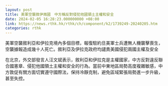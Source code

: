 ```yaml
---
layout: post
title: 美軍空襲敘伊兩國　中方稱反對侵犯他國領土主權和安全
date: 2024-02-05 16:28:23.000000000 +08:00
link: https://news.rthk.hk/rthk/ch/component/k2/1739249-20240205.htm
categories: rthk
---
```


美軍空襲敘利亞和伊拉克境內多個目標，報復駐約旦美軍士兵遭無人機襲擊喪生，空襲據報造成幾十人死亡。敘利亞及伊拉克政府均譴責美國侵犯兩國主權及安全

在北京，外交部發言人汪文斌表示，敘利亞和伊拉克是主權國家，中方反對違反聯合國憲章、侵犯他國領土主權和安全的行為。當前中東地區局勢高度複雜敏感，中方敦促有關方面切實遵守國際法，保持冷靜克制，避免區域緊張局勢進一步升級，甚至失控。
